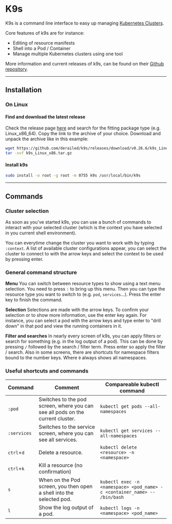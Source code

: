# K9s

K9s is a command line interface to easy up managing [Kubernetes Clusters](kubernetes.md).

Core features of k9s are for instance:
- Editing of resource manifests
- Shell into a Pod / Container
- Manage multiple Kubernetes clusters using one tool

More information and current releases of k9s, can be found on their [Github repository](https://github.com/derailed/k9s).

---
## Installation

### On Linux

#### Find and download the latest release

Check the release page [here](https://github.com/derailed/k9s/releases) and search for the
fitting package type (e.g. Linux_x86_64). Copy the link to the archive of your choice.
Download and unpack the archive like in this example:

```bash
wget https://github.com/derailed/k9s/releases/download/v0.26.6/k9s_Linux_x86_64.tar.gz
tar -xvf k9s_Linux_x86.tar.gz
```

#### Install k9s

```bash
sudo install -o root -g root -m 0755 k9s /usr/local/bin/k9s
```

---
## Commands

### Cluster selection
As soon as you've started k9s, you can use a bunch of commands to interact with your selected
cluster (which is the context you have selected in you current shell environment).

You can everytime change the cluster you want to work with by typing `:context`. A list of
available cluster configurations appear, you can select the cluster to connect to with the
arrow keys and select the context to be used by pressing enter.

### General command structure

**Menu**
You can switch between resource types to show using a text menu selection. You need to press `:`
to bring up this menu. Then you can type the resource type you want to switch to
(e.g. `pod`, `services`...). Press the enter key to finish the command. 

**Selection**
Selections are made with the arrow keys. To confirm your selection or to show more information,
use the enter key again. For instance, you can select a pod with the arrow keys and type enter
to "drill down" in that pod and view the running containers in it.

**Filter and searches**
In nearly every screen of k9s, you can apply filters or search for something (e.g. in the log output
of a pod). This can be done by pressing `/` followed by the search / filter term. Press enter so apply
the filter / search.
Also in some screens, there are shortcuts for namespace filters bound to the number keys. Where `0`
always shows all namespaces.

### Useful shortcuts and commands

| Command     | Comment                                                                        | Compareable kubectl command                                               |
|-------------|--------------------------------------------------------------------------------|---------------------------------------------------------------------------|
| `:pod`      | Switches to the pod screen, where you can see all pods on the current cluster. | `kubectl get pods --all-namespaces`                                       |
| `:services` | Switches to the service screen, where you can see all services.                | `kubectl get services --all-namespaces`                                   |
| `ctrl`+`d`  | Delete a resource.                                                             | `kubectl delete <resource> -n <namespace>`                                |
| `ctrl`+`k`  | Kill a resource (no confirmation)                                              |                                                                           |
| `s`         | When on the Pod screen, you then open a shell into the selected pod.           | `kubectl exec -n <namespace> <pod_name> -c <container_name> -- /bin/bash` |
| `l`         | Show the log output of a pod.                                                  | `kubectl logs -n <namespace> <pod_name>`                                  |